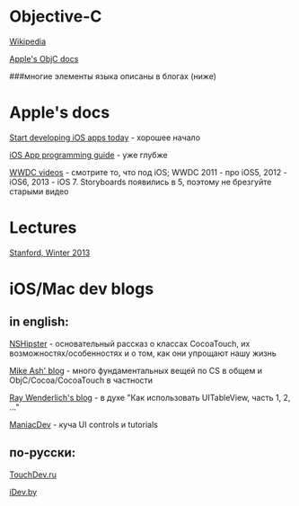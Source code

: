 # Objective-C

<a href=http://en.wikipedia.org/wiki/Objective-C#Garbage_collection>Wikipedia</a>

<a href=https://developer.apple.com/library/ios/documentation/Cocoa/Conceptual/ProgrammingWithObjectiveC/Introduction/Introduction.html>Apple's ObjC docs</a>

###многие элементы языка описаны в блогах (ниже)


# Apple's docs

<a href=https://developer.apple.com/library/ios/referencelibrary/GettingStarted/RoadMapiOS/index.html>Start developing iOS apps today</a> - хорошее начало

<a href=https://developer.apple.com/library/ios/documentation/iPhone/Conceptual/iPhoneOSProgrammingGuide/Introduction/Introduction.html>iOS App programming guide</a> - уже глубже

<a href=https://developer.apple.com/videos/>WWDC videos</a> - смотрите то, что под iOS; WWDC 2011 - про iOS5, 2012 - iOS6, 2013 - iOS 7. Storyboards появились в 5, поэтому не брезгуйте старыми видео

# Lectures

<a href=https://itunes.apple.com/us/course/coding-together-developing/id593208016>Stanford, Winter 2013</a>

# iOS/Mac dev blogs
## in english:
<a href=http://nshipster.com/>NSHipster</a> - основательный рассказ о классах CocoaTouch, их возможностях/особенностях и о том, как они упрощают нашу жизнь

<a href=http://mikeash.com/pyblog/>Mike Ash' blog</a> - много фундаментальных вещей по CS в общем и ObjC/Cocoa/CocoaTouch в частности

<a href=http://www.raywenderlich.com/>Ray Wenderlich's blog</a> - в духе "Как использовать UITableView, часть 1, 2, ..."

<a href=http://maniacdev.com/>ManiacDev</a> - куча UI controls и tutorials

## по-русски:
<a href=http://touchdev.ru/>TouchDev.ru</a>

<a href=http://idev.by/category/ios/>iDev.by</a>
